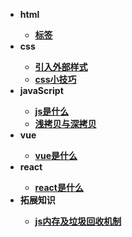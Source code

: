 * <b>html<b>
  * [标签](/html/标签)
* <b>css<b>
  * [引入外部样式](/css/引入外部样式)
  * [css小技巧](/css/css小技巧)
* <b>javaScript<b>
  * [js是什么](/js/js)
  * [浅拷贝与深拷贝](/js/浅拷贝与深拷贝)
* <b>vue<b>
  * [vue是什么](/vue/vue)
* <b>react<b>
  * [react是什么](/react/react)
* <b>拓展知识<b>
  * [js内存及垃圾回收机制](/拓展知识/js内存机制)
